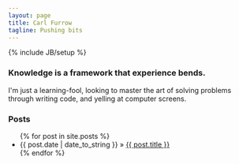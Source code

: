```yaml
---
layout: page
title: Carl Furrow
tagline: Pushing bits
---
```

{% include JB/setup %}

### Knowledge is a framework that experience bends.

I'm just a learning-fool, looking to master the art of solving problems
through writing code, and yelling at computer screens.

### Posts

<ul class="posts">
  {% for post in site.posts %}
    <li><span>{{ post.date | date_to_string }}</span> &raquo; <a href="{{ BASE_PATH }}{{ post.url }}">{{ post.title }}</a></li>
  {% endfor %}
</ul>
